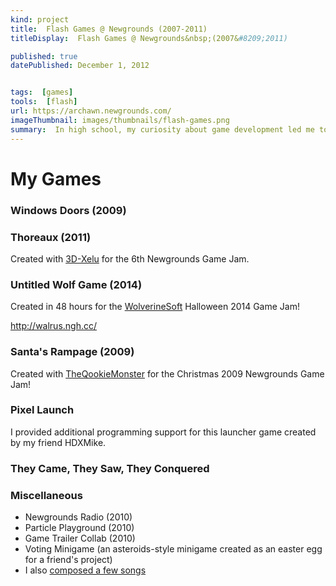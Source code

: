 ```yaml
---
kind: project
title:  Flash Games @ Newgrounds (2007-2011)
titleDisplay:  Flash Games @ Newgrounds&nbsp;(2007&#8209;2011)

published: true
datePublished: December 1, 2012


tags:  [games]
tools:  [flash]
url: https://archawn.newgrounds.com/
imageThumbnail: images/thumbnails/flash-games.png
summary:  In high school, my curiosity about game development led me to <b>Newgrounds</b>, where I made lifelong friends and published a few Flash games along the way!
---
```


# My Games

### Windows Doors (2009)

### Thoreaux (2011)

Created with [3D-Xelu](https://3d-xelu.newgrounds.com/) for the 6th Newgrounds Game Jam.

### Untitled Wolf Game (2014)

Created in 48 hours for the [WolverineSoft](https://www.wolverinesoft.org/) Halloween 2014 Game Jam!

http://walrus.ngh.cc/

### Santa's Rampage (2009)

Created with [TheQookieMonster](https://theqookiemonster.newgrounds.com/) for the Christmas 2009 Newgrounds Game Jam!

### Pixel Launch

I provided additional programming support for this launcher game created by my friend HDXMike.

### They Came, They Saw, They Conquered

### Miscellaneous

* Newgrounds Radio (2010)
* Particle Playground (2010)
* Game Trailer Collab (2010)
* Voting Minigame (an asteroids-style minigame created as an easter egg for a friend's project)
* I also [composed a few songs](https://archawn.newgrounds.com/audio)
